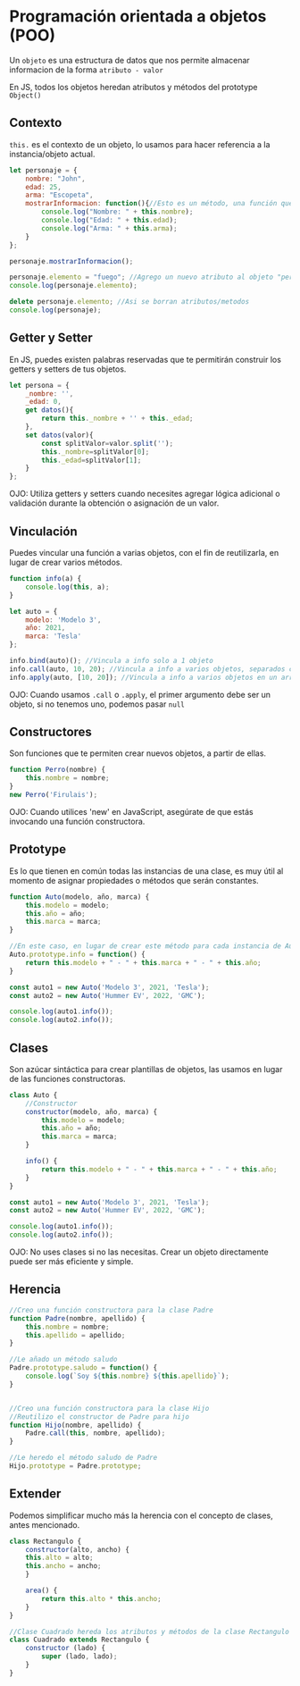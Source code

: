 # Programación orientada a objetos (POO)
Un `objeto` es una estructura de datos que nos permite almacenar informacion de la forma `atributo - valor`

En JS, todos los objetos heredan atributos y métodos del prototype `Object()`

## Contexto
`this.` es el contexto de un objeto, lo usamos para hacer referencia a la instancia/objeto actual.

```js
let personaje = {
    nombre: "John",
    edad: 25,
    arma: "Escopeta",
    mostrarInformacion: function(){//Esto es un método, una función que nos permite interactuar con el objeto
        console.log("Nombre: " + this.nombre);
        console.log("Edad: " + this.edad);
        console.log("Arma: " + this.arma);
    }
};

personaje.mostrarInformacion();

personaje.elemento = "fuego"; //Agrego un nuevo atributo al objeto "personaje", tambien se puede agregar métodos, de esta forma
console.log(personaje.elemento); 

delete personaje.elemento; //Asi se borran atributos/metodos
console.log(personaje);  
```
## Getter y Setter
En JS, puedes existen palabras reservadas que te permitirán construir los getters y setters de tus objetos.
```js
let persona = {
	_nombre: '',
	_edad: 0,
    get datos(){
        return this._nombre + '' + this._edad;
    },
    set datos(valor){
        const splitValor=valor.split('');
        this._nombre=splitValor[0];
        this._edad=splitValor[1];
    }
};
```
OJO: Utiliza getters y setters cuando necesites agregar lógica adicional o validación durante la obtención o asignación de un valor.

## Vinculación

Puedes vincular una función a varias objetos, con el fin de reutilizarla, en lugar de crear varios métodos.

```js
function info(a) {
    console.log(this, a);
}

let auto = {
    modelo: 'Modelo 3',
    año: 2021,
    marca: 'Tesla'
};

info.bind(auto)(); //Vincula a info solo a 1 objeto
info.call(auto, 10, 20); //Vincula a info a varios objetos, separados con ","
info.apply(auto, [10, 20]); //Vincula a info a varios objetos en un array
```
OJO: Cuando usamos `.call` o `.apply`, el primer argumento debe ser un objeto, si no tenemos uno, podemos pasar `null`

## Constructores
Son funciones que te permiten crear nuevos objetos, a partir de ellas.

```js
function Perro(nombre) {
    this.nombre = nombre;
}
new Perro('Firulais');
```
OJO: Cuando utilices 'new' en JavaScript, asegúrate de que estás invocando una función constructora.

## Prototype
Es lo que tienen en común todas las instancias de una clase, es muy útil al momento de asignar propiedades o métodos que serán constantes.

```js
function Auto(modelo, año, marca) {
    this.modelo = modelo;
    this.año = año;
    this.marca = marca;
}

//En este caso, en lugar de crear este método para cada instancia de Auto, lo asignamos como común a todas. Esto evita que se repita el código de forma innecesaria.
Auto.prototype.info = function() { 
    return this.modelo + " - " + this.marca + " - " + this.año;
}

const auto1 = new Auto('Modelo 3', 2021, 'Tesla');
const auto2 = new Auto('Hummer EV', 2022, 'GMC');

console.log(auto1.info());
console.log(auto2.info());
```
## Clases 
Son azúcar sintáctica para crear plantillas de objetos, las usamos en lugar de las funciones constructoras.

```js
class Auto {
    //Constructor
    constructor(modelo, año, marca) {
        this.modelo = modelo;
        this.año = año;
        this.marca = marca;
    }

    info() {
        return this.modelo + " - " + this.marca + " - " + this.año;
    }
}

const auto1 = new Auto('Modelo 3', 2021, 'Tesla');
const auto2 = new Auto('Hummer EV', 2022, 'GMC');

console.log(auto1.info());
console.log(auto2.info());
```
OJO: No uses clases si no las necesitas. Crear un objeto directamente puede ser más eficiente y simple.

## Herencia

```js
//Creo una función constructora para la clase Padre
function Padre(nombre, apellido) {
    this.nombre = nombre;
    this.apellido = apellido;
}

//Le añado un método saludo
Padre.prototype.saludo = function() {
    console.log(`Soy ${this.nombre} ${this.apellido}`);
}


//Creo una función constructora para la clase Hijo
//Reutilizo el constructor de Padre para hijo
function Hijo(nombre, apellido) {
    Padre.call(this, nombre, apellido);
}

//Le heredo el método saludo de Padre 
Hijo.prototype = Padre.prototype;
```

## Extender
Podemos simplificar mucho más la herencia con el concepto de clases, antes mencionado.

```js
class Rectangulo {
    constructor(alto, ancho) { 
    this.alto = alto;
    this.ancho = ancho;
    }

    area() {
        return this.alto * this.ancho;
    }
}

//Clase Cuadrado hereda los atributos y métodos de la clase Rectangulo
class Cuadrado extends Rectangulo {
    constructor (lado) {
        super (lado, lado);
    }
}
```